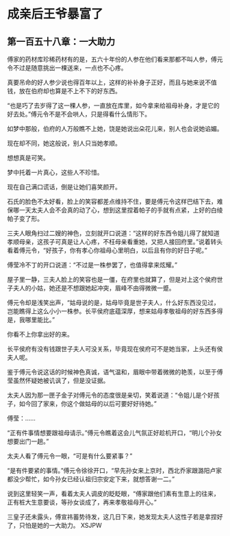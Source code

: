 # 成亲后王爷暴富了 
 ## 第一百五十八章：一大助力
  傅家的药材库珍稀药材有的是，五六十年份的人参在他们看来那都不叫人参，傅元令不过是随意挑出一棵送来，一点也不心疼。  
  
 真要吊命的好人参少说也得百年以上，这样的补补身子正好，而且与她来说不值钱，放在伯府却也算是不上不下的好东西。  
  
 “也是巧了去岁得了这一棵人参，一直放在库里，如今拿来给祖母补身，才是它的好去处。”傅元令不是不会哄人，只是得看什么情形下。  
  
 如梦中那般，伯府的人万般瞧不上她，饶是她说出朵花儿来，别人也会说她谄媚。  
  
 现在却不同，她这般说，别人只当她孝顺。  
  
 想想真是可笑。  
  
 梦中托着一片真心，这些人不珍惜。  
  
 现在自己满口谎话，倒是让她们喜笑颜开。  
  
 石氏的脸色不太好看，脸上的笑容都差点维持不住，要是傅元令这样巴结下去，难保哪一天太夫人会不会真的动了心，想到这里捏着帕子的手就有点紧，上好的白绫帕子变了形。  
  
 三夫人眼角扫过二嫂的神色，立刻就开口说道：“这样的好东西令姐儿得了就知道孝顺母亲，这孩子可真是让人心疼，不枉母亲看重她，又把人接回府里。”说着转头看着傅元令，“好孩子，你有孝心你祖母心里明白，以后且有你的好日子呢。”  
  
 傅莹冷不丁的开口说道：“不过是一株参罢了，也值得拿来炫耀。”  
  
 屋子里一静，三夫人脸上的笑容也是一僵，在府里也就算了，但是对上这个侯府世子夫人的小姑，她还是不想跟她起冲突，眉峰不由得微微一蹙。  
  
 傅元令却是浅笑出声，“姑母说的是，姑母毕竟是世子夫人，什么好东西没见过，岂能瞧得上这么小小一株参。长平侯府底蕴深厚，想来姑母孝敬祖母的好东西多得是，我哪里能比。”  
  
 你看不上你拿出好的来。  
  
 长平侯府有没有钱跟世子夫人可没关系，毕竟现在侯府可不是她当家，上头还有侯夫人呢。  
  
 鉴于傅元令说这话的时候神色真诚，语气温和，眉眼中带着微微的艳羡，以至于傅莹虽然怀疑她被讥讽了，但是没证据。  
  
 太夫人因为那一匣子金子对傅元令的态度很是亲切，笑着说道：“令姐儿是个好孩子，如今回了家来，你这个做姑母的以后可要好好待她。”  
  
 傅莹：……  
  
 “正有件事情想要跟祖母请示。”傅元令瞧着这会儿气氛正好趁机开口，“明儿个孙女想要出门一趟。”  
  
 太夫人看了傅元令一眼，“可是有什么要紧事？”  
  
 “是有件要紧的事情。”傅元令徐徐开口，“早先孙女来上京时，西北乔家跟潞阳卢家都没少帮忙，如今孙女已经认祖归宗安定下来，就想答谢一二。”  
  
 说到这里轻笑一声，看着太夫人调皮的眨眨眼，“傅家跟他们素有生意上的往来，正有桩大生意要谈，等孙女谈成了，再来孝敬祖母开心。”  
  
 三皇子还未露头，傅宣祎蓄势待发，这几日下来，她发现太夫人这性子若是拿捏好了，只怕是她的一大助力。 
XSJPW